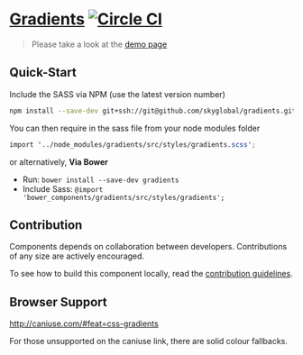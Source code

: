[Gradients](http://skyglobal.github.io/gradients)  [![Circle CI](https://circleci.com/gh/skyglobal/gradients/tree/master.svg?style=svg)](https://circleci.com/gh/skyglobal/gradients/tree/master)
========================

> Please take a look at the [demo page](http://skyglobal.github.io/gradients)

## Quick-Start

Include the SASS via NPM (use the latest version number)

```sh
npm install --save-dev git+ssh://git@github.com/skyglobal/gradients.git#v0.1.0
```

You can then require in the sass file from your node modules folder

```scss
import '../node_modules/gradients/src/styles/gradients.scss';
```


or alternatively, **Via Bower**

 * Run: `bower install --save-dev gradients`
 * Include Sass: `@import 'bower_components/gradients/src/styles/gradients';`

## Contribution

Components depends on collaboration between developers. Contributions of any size are actively encouraged.

To see how to build this component locally, read the [contribution guidelines](CONTRIBUTING.md).

## Browser Support

http://caniuse.com/#feat=css-gradients

For those unsupported on the caniuse link, there are solid colour fallbacks. 
